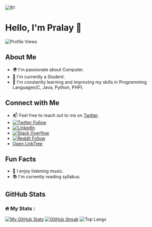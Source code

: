 ![B1](https://github.com/pralaynaskar/pralaynaskar/assets/143413651/03ef5be8-7932-4477-8a30-de35de8e29f5)
#
# Hello, I'm Pralay 👋

![Profile Views](https://komarev.com/ghpvc/?username=pralaynaskar&color=green)            

## About Me

- 🌍 I'm passionate about Computer.
- 💼 I'm currently a Student.
- 🌱 I'm constantly learning and improving my skills in Programming Languages(C, Java, Python, PHP).

## Connect with Me

- 📬 Feel free to reach out to me on [Twitter](https://twitter.com/pn_india).
- [![Twitter Follow](https://img.shields.io/twitter/follow/pn_india?style=social)](https://twitter.com/pn_india)
- [![LinkedIn](https://img.shields.io/badge/LinkedIn-PralayNaskar-blue)](https://www.linkedin.com/in/pralaynaskar/)
- [![Stack Overflow](https://img.shields.io/badge/Stack%20Overflow-PralayNaskar-orange)](https://stackoverflow.com/users/22497542/pralay-naskar)
- [![Reddit Follow](https://img.shields.io/reddit/user-karma/combined/pralay-naskar?style=social)](https://www.reddit.com/user/pralay-naskar)
- [Open LinkTree](https://www.linktr.ee/npralay)

## Fun Facts

- 🎵 I enjoy listening music.
- 📚 I'm currently reading syllabus.

## GitHub Stats
### :fire: My Stats :

[![My GitHub Stats](https://github-readme-stats.vercel.app/api?username=pralaynaskar&show_icons=true&theme=highcontrast)](https://github.com/pralaynaskar)
[![GitHub Streak](https://github-readme-streak-stats.herokuapp.com?user=pralaynaskar&theme=radical&border_radius=5&date_format=j%20M%5B%20Y%5D&card_width=500)](https://git.io/streak-stats)
![Top Langs](https://github-readme-stats.vercel.app/api/top-langs/?username=pralaynaskar&layout=compact&theme=codeSTACKr)
